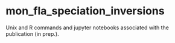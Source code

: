 # mon_fla_speciation_inversions
Unix and R commands and jupyter notebooks associated with the publication (in prep.).
